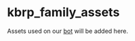 # kbrp_family_assets
Assets used on our [bot](https://github.com/Bobninou0030/kbrp_family_bot) will be added here.
